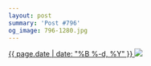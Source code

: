 ```yaml
---
layout: post
summary: 'Post #796'
og_image: 796-1280.jpg
---
```


<p>
 <time>
  <a href="/796">
   {{ page.date | date: "%B %-d, %Y" }}
  </a>
 </time>
 <a href="/796">
  <img data-taken="2/1/2019" sizes="(min-width: 700px) 50vw, calc(100vw - 2rem)" src="{{ site.assets_url }}/796-640.jpg" srcset="{{ site.assets_url }}/796-320.jpg 320w, {{ site.assets_url }}/796-640.jpg 640w, {{ site.assets_url }}/796-960.jpg 960w, {{ site.assets_url }}/796-1280.jpg 1280w"/>
 </a>
</p>
